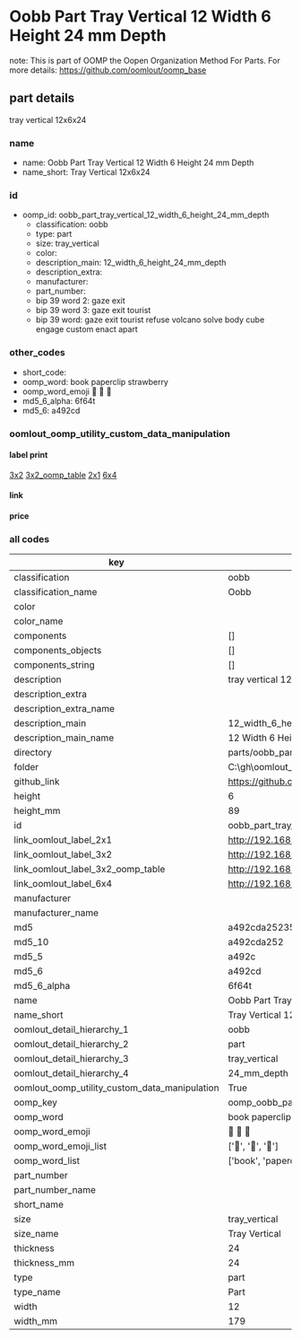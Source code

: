 # Oobb Part Tray Vertical 12 Width 6 Height 24 mm Depth  

note: This is part of OOMP the Oopen Organization Method For Parts. For more details: https://github.com/oomlout/oomp_base

##  part details
  



tray vertical 12x6x24



### name
* name: Oobb Part Tray Vertical 12 Width 6 Height 24 mm Depth
* name_short: Tray Vertical 12x6x24 
### id
* oomp_id: oobb_part_tray_vertical_12_width_6_height_24_mm_depth
  * classification: oobb
  * type: part
  * size: tray_vertical
  * color: 
  * description_main: 12_width_6_height_24_mm_depth
  * description_extra: 
  * manufacturer: 
  * part_number: 
  * bip 39 word 2: gaze exit
  * bip 39 word 3: gaze exit tourist
  * bip 39 word: gaze exit tourist refuse volcano solve body cube engage custom enact apart

### other_codes
* short_code: 
* oomp_word: book paperclip strawberry
* oomp_word_emoji :book: :paperclip: :strawberry:
* md5_6_alpha: 6f64t
* md5_6: a492cd






### oomlout_oomp_utility_custom_data_manipulation
#### label print
[3x2](http://192.168.1.245:1112/?label=oomp%206f64t)
[3x2_oomp_table](http://192.168.1.108:1112/?label=oomp%206f64t)
[2x1](http://192.168.1.242:1112/?label=oomp%206f64t)
[6x4](http://192.168.1.55:1112/?label=oomp%206f64t)    

#### link

                              

#### price







### all codes 
| key | value |  
| --- | --- |  
| classification | oobb |  
| classification_name | Oobb |  
| color |  |  
| color_name |  |  
| components | [] |  
| components_objects | [] |  
| components_string | [] |  
| description | tray vertical 12x6x24 |  
| description_extra |  |  
| description_extra_name |  |  
| description_main | 12_width_6_height_24_mm_depth |  
| description_main_name | 12 Width 6 Height 24 mm Depth |  
| directory | parts/oobb_part_tray_vertical_12_width_6_height_24_mm_depth |  
| folder | C:\gh\oomlout_oobb_version_4_generated_parts\parts\oobb_part_tray_vertical_12_width_6_height_24_mm_depth |  
| github_link | https://github.com/oomlout/oomlout_oomp_part_src/tree/main/parts/oobb_part_tray_vertical_12_width_6_height_24_mm_depth |  
| height | 6 |  
| height_mm | 89 |  
| id | oobb_part_tray_vertical_12_width_6_height_24_mm_depth |  
| link_oomlout_label_2x1 | http://192.168.1.242:1112/?label=oomp%206f64t |  
| link_oomlout_label_3x2 | http://192.168.1.245:1112/?label=oomp%206f64t |  
| link_oomlout_label_3x2_oomp_table | http://192.168.1.108:1112/?label=oomp%206f64t |  
| link_oomlout_label_6x4 | http://192.168.1.55:1112/?label=oomp%206f64t |  
| manufacturer |  |  
| manufacturer_name |  |  
| md5 | a492cda25235631f3bfadb47cbd3fb05 |  
| md5_10 | a492cda252 |  
| md5_5 | a492c |  
| md5_6 | a492cd |  
| md5_6_alpha | 6f64t |  
| name | Oobb Part Tray Vertical 12 Width 6 Height 24 mm Depth |  
| name_short | Tray Vertical 12x6x24  |  
| oomlout_detail_hierarchy_1 | oobb |  
| oomlout_detail_hierarchy_2 | part |  
| oomlout_detail_hierarchy_3 | tray_vertical |  
| oomlout_detail_hierarchy_4 | 24_mm_depth |  
| oomlout_oomp_utility_custom_data_manipulation | True |  
| oomp_key | oomp_oobb_part_tray_vertical_12_width_6_height_24_mm_depth |  
| oomp_word | book paperclip strawberry |  
| oomp_word_emoji | :book: :paperclip: :strawberry: |  
| oomp_word_emoji_list | [':book:', ':paperclip:', ':strawberry:'] |  
| oomp_word_list | ['book', 'paperclip', 'strawberry'] |  
| part_number |  |  
| part_number_name |  |  
| short_name |  |  
| size | tray_vertical |  
| size_name | Tray Vertical |  
| thickness | 24 |  
| thickness_mm | 24 |  
| type | part |  
| type_name | Part |  
| width | 12 |  
| width_mm | 179 |  
